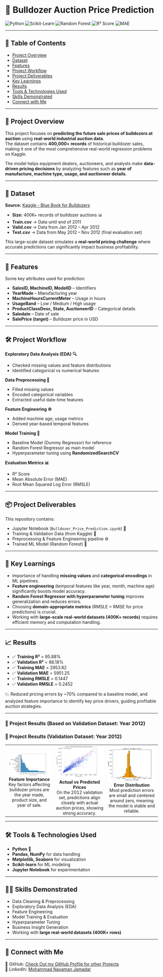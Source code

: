 # 🚜 Bulldozer Auction Price Prediction  

![Python](https://img.shields.io/badge/Python-3.8+-blue.svg) ![Scikit-Learn](https://img.shields.io/badge/ML-ScikitLearn-orange)  ![Random Forest](https://img.shields.io/badge/Algorithm-RandomForest-green) ![R² Score](https://img.shields.io/badge/R²-0.88-brightgreen)  ![MAE](https://img.shields.io/badge/MAE-5951-lightblue)  

---

## 📌 Table of Contents
- [Project Overview](#-project-overview)  
- [Dataset](#-dataset)  
- [Features](#-features)  
- [Project Workflow](#-project-workflow)  
- [Project Deliverables](#-project-deliverables)  
- [Key Learnings](#-key-learnings)  
- [Results](#-results)  
- [Tools & Technologies Used](#-tools--technologies-used)  
- [Skills Demonstrated](#-skills-demonstrated)  
- [Connect with Me](#-connect-with-me)  

---

## 🚀 Project Overview  

This project focuses on **predicting the future sale prices of bulldozers at auction** using **real-world industrial auction data**.  
The dataset contains **400,000+ records** of historical bulldozer sales, making it one of the most comprehensive real-world regression problems on Kaggle.  

The model helps equipment dealers, auctioneers, and analysts make **data-driven pricing decisions** by analyzing features such as **year of manufacture, machine type, usage, and auctioneer details**.  

---

## 📂 Dataset  

**Source:** [Kaggle - Blue Book for Bulldozers](https://www.kaggle.com/c/bluebook-for-bulldozers)  

- **Size:** 400K+ records of bulldozer auctions 📊  
- **Train.csv** → Data until end of 2011  
- **Valid.csv** → Data from Jan 2012 – Apr 2012  
- **Test.csv** → Data from May 2012 – Nov 2012 (final evaluation set)  

This large-scale dataset simulates a **real-world pricing challenge** where accurate predictions can significantly impact business profitability.  

---

## 🔑 Features  

Some key attributes used for prediction:  
- **SalesID, MachineID, ModelID** – Identifiers  
- **YearMade** – Manufacturing year  
- **MachineHoursCurrentMeter** – Usage in hours  
- **UsageBand** – Low / Medium / High usage  
- **ProductClassDesc, State, AuctioneerID** – Categorical details  
- **Saledate** – Date of sale  
- **SalePrice (target)** – Bulldozer price in USD  

---

## 🛠 Project Workflow  

**Exploratory Data Analysis (EDA) 🔍**  
- Checked missing values and feature distributions  
- Identified categorical vs numerical features  

**Data Preprocessing 🧹**  
- Filled missing values  
- Encoded categorical variables  
- Extracted useful date-time features  

**Feature Engineering ⚙️**  
- Added machine age, usage metrics  
- Derived year-based temporal features  

**Model Training 🤖**  
- Baseline Model (Dummy Regressor) for reference  
- Random Forest Regressor as main model  
- Hyperparameter tuning using **RandomizedSearchCV**  

**Evaluation Metrics 📊**  
- R² Score  
- Mean Absolute Error (MAE)  
- Root Mean Squared Log Error (RMSLE)  

---

## 📦 Project Deliverables  

This repository contains:  
- Jupyter Notebook (`Bulldozer_Price_Prediction.ipynb`) 📒  
- Training & Validation Data (from Kaggle) 📂  
- Preprocessing & Feature Engineering pipeline ⚙️  
- Trained ML Model (Random Forest) 🌲  

---

## 🎯 Key Learnings  
- Importance of handling **missing values** and **categorical encodings** in ML pipelines.  
- **Feature engineering** (temporal features like year, month, machine age) significantly boosts model accuracy.  
- **Random Forest Regressor with hyperparameter tuning** improves generalization and reduces errors.  
- Choosing **domain-appropriate metrics** (RMSLE > RMSE for price predictions) is crucial.  
- Working with **large-scale real-world datasets (400K+ records)** requires efficient memory and computation handling.  

---

## 📈 Results  

- ✅ **Training R²** = 95.88%  
- ✅ **Validation R²** = 88.18%  
- ✅ **Training MAE** = 2953.82  
- ✅ **Validation MAE** = 5951.25  
- ✅ **Training RMSLE** = 0.1447  
- ✅ **Validation RMSLE** = 0.2452  

📉  Reduced pricing errors by ~70% compared to a baseline model, and analyzed feature importance to identify key price drivers, guiding profitable auction strategies.

---

### 🔹 Project Results  (Based on Validation Dataset: Year 2012)

### 🔹 Project Results (Validation Dataset: Year 2012)

<table>
  <tr>
    <td align="center">
      <img src="Project Visuals/Feature Importance.png" alt="Feature Importance" width="280"/><br/>
      <b>Feature Importance</b><br/>
      Key factors affecting bulldozer prices are the year made, product size, and year of sale.
    </td>
    <td align="center">
      <img src="Project Visuals/Actual Sale Price vs Predicted Sale Price.png" alt="Actual vs Predicted" width="280"/><br/>
      <b>Actual vs Predicted Prices</b><br/>
      On the 2012 validation set, predictions align closely with actual auction prices, showing strong accuracy.
    </td>
    <td align="center">
      <img src="Project Visuals/Distribution of Predicted Errors.png" alt="Residuals Distribution" width="280"/><br/>
      <b>Error Distribution</b><br/>
      Most prediction errors are small and centered around zero, meaning the model is stable and reliable.
    </td>
  </tr>
</table>

---

## 🛠 Tools & Technologies Used  
- **Python** 🐍  
- **Pandas, NumPy** for data handling  
- **Matplotlib, Seaborn** for visualization  
- **Scikit-learn** for ML modeling  
- **Jupyter Notebook** for experimentation  

---

## 🧑‍💻 Skills Demonstrated  
- Data Cleaning & Preprocessing  
- Exploratory Data Analysis (EDA)  
- Feature Engineering  
- Model Training & Evaluation  
- Hyperparameter Tuning  
- Business Insight Generation  
- Working with **large real-world datasets (400K+ rows)**  

---

## 🤝 Connect with Me  
📌 GitHub: [Check Out my GitHub Profile for other Projects](https://github.com/noumanjamadar/)  
💼 LinkedIn: [Mohammad Navaman Jamadar](https://www.linkedin.com/in/mohammad-navaman-jamadar/)  

